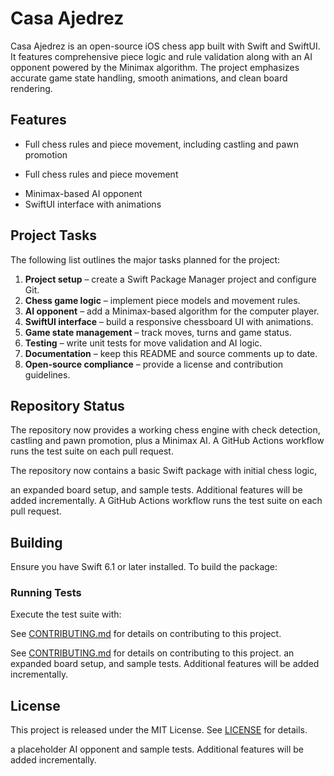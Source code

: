 # Casa Ajedrez

Casa Ajedrez is an open-source iOS chess app built with Swift and SwiftUI. It features comprehensive piece logic and rule validation along with an AI opponent powered by the Minimax algorithm. The project emphasizes accurate game state handling, smooth animations, and clean board rendering.

## Features

<!-- <<<<<<< 721jq9-codex/develop-native-chess-app-with-ai -->
- Full chess rules and piece movement, including castling and pawn promotion
<!-- ======= -->
- Full chess rules and piece movement
<!-- >>>>>>> main -->
- Minimax-based AI opponent
- SwiftUI interface with animations

## Project Tasks

The following list outlines the major tasks planned for the project:

1. **Project setup** – create a Swift Package Manager project and configure Git.
2. **Chess game logic** – implement piece models and movement rules.
3. **AI opponent** – add a Minimax-based algorithm for the computer player.
4. **SwiftUI interface** – build a responsive chessboard UI with animations.
5. **Game state management** – track moves, turns and game status.
6. **Testing** – write unit tests for move validation and AI logic.
7. **Documentation** – keep this README and source comments up to date.
8. **Open-source compliance** – provide a license and contribution guidelines.

## Repository Status

<!-- <<<<<<< 721jq9-codex/develop-native-chess-app-with-ai -->
The repository now provides a working chess engine with check detection,
castling and pawn promotion, plus a Minimax AI. A GitHub Actions workflow
runs the test suite on each pull request.
<!-- ======= -->
The repository now contains a basic Swift package with initial chess logic,
<!-- <<<<<<< 64xolk-codex/develop-native-chess-app-with-ai -->
an expanded board setup, and sample tests. Additional features will be added
incrementally. A GitHub Actions workflow runs the test suite on each pull request.
<!-- >>>>>>> main -->

## Building

Ensure you have Swift 6.1 or later installed. To build the package:
<!-- <<<<<<< 721jq9-codex/develop-native-chess-app-with-ai -->


### Running Tests

Execute the test suite with:


See [CONTRIBUTING.md](CONTRIBUTING.md) for details on contributing to this project.


See [CONTRIBUTING.md](CONTRIBUTING.md) for details on contributing to this project.
an expanded board setup, and sample tests. Additional features will be added
incrementally.


## License

This project is released under the MIT License. See [LICENSE](LICENSE) for
details.


a placeholder AI opponent and sample tests. Additional features will be added
incrementally.


